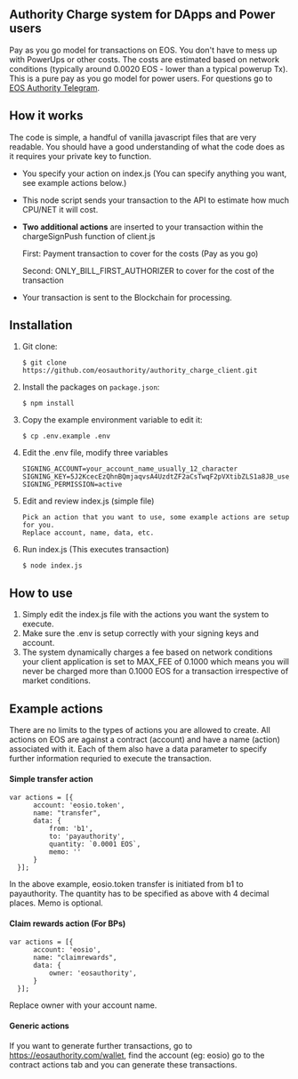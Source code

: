 ## Authority Charge system for DApps and Power users
Pay as you go model for transactions on EOS. You don't have to mess up with PowerUps or other costs. 
The costs are estimated based on network conditions (typically around 0.0020 EOS - lower than a typical powerup Tx). 
This is a pure pay as you go model for power users. For questions go to [EOS Authority Telegram](https://t.me/eosauthority).

## How it works
The code is simple, a handful of vanilla javascript files that are very readable. You should have a good understanding of what the code does as it requires your private key to function.

- You specify your action on index.js (You can specify anything you want, see example actions below.)

- This node script sends your transaction to the API to estimate how much CPU/NET it will cost.

- __Two additional actions__ are inserted to your transaction within the chargeSignPush function of client.js

  First: Payment transaction to cover for the costs (Pay as you go)
  
  Second: ONLY_BILL_FIRST_AUTHORIZER to cover for the cost of the transaction

- Your transaction is sent to the Blockchain for processing.

## Installation
1. Git clone:

    ```
    $ git clone https://github.com/eosauthority/authority_charge_client.git
    ```

2. Install the packages on `package.json`:

    ```
    $ npm install
    ```

3. Copy the example environment variable to edit it:

    ```
    $ cp .env.example .env
    ```

4. Edit the .env file, modify three variables

    ```
    SIGNING_ACCOUNT=your_account_name_usually_12_character
    SIGNING_KEY=5J2KcecEzQhnBQmjaqvsA4UzdtZF2aCsTwqF2pVXtibZLS1a8JB_use_your_key
    SIGNING_PERMISSION=active
    ```

5. Edit and review index.js (simple file)

    ```
    Pick an action that you want to use, some example actions are setup for you.
    Replace account, name, data, etc.
    ```
    
6. Run index.js (This executes transaction)
   
   ```
   $ node index.js
   ```
   

## How to use

1. Simply edit the index.js file with the actions you want the system to execute.
2. Make sure the .env is setup correctly with your signing keys and account.
3. The system dynamically charges a fee based on network conditions your client application is set to MAX_FEE of 0.1000 which means you will never be charged more than 0.1000 EOS for a transaction irrespective of market conditions.

## Example actions

There are no limits to the types of actions you are allowed to create. All actions on EOS are against a contract (account) and have a name (action) associated with it. Each of them also have a data parameter to specify further information requried to execute the transaction.

#### Simple transfer action

  ```
  var actions = [{
        account: 'eosio.token',
        name: "transfer",
        data: {
            from: 'b1',
            to: 'payauthority',
            quantity: `0.0001 EOS`,
            memo: ''
        }
    }];
  ```
In the above example, eosio.token transfer is initiated from b1 to payauthority. The quantity has to be specified as above with 4 decimal places. Memo is optional.


#### Claim rewards action (For BPs)

  ```
  var actions = [{
        account: 'eosio',
        name: "claimrewards",
        data: {
            owner: 'eosauthority',
        }
    }];
  ```
Replace owner with your account name.


#### Generic actions

If you want to generate further transactions, go to https://eosauthority.com/wallet, find the account (eg: eosio) go to the contract actions tab and you can generate these transactions.





